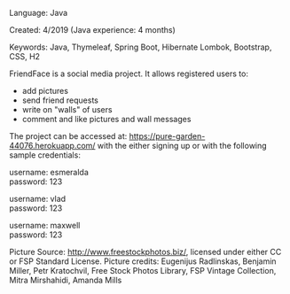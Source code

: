 Language: Java

Created: 4/2019 (Java experience: 4 months)

Keywords: Java, Thymeleaf, Spring Boot, Hibernate Lombok, Bootstrap, CSS, H2

FriendFace is a social media project. It allows registered users to:

- add pictures
- send friend requests
- write on "walls" of users
- comment and like pictures and wall messages

The project can be accessed at: https://pure-garden-44076.herokuapp.com/ with the either signing up or with the following sample credentials:

username: esmeralda		
password: 123

username: vlad			
password: 123

username: maxwell		
password: 123

Picture Source: http://www.freestockphotos.biz/, licensed under either CC or FSP Standard License. 
Picture credits:
Eugenijus Radlinskas, Benjamin Miller, Petr Kratochvil, Free Stock Photos Library, FSP Vintage Collection, Mitra Mirshahidi, Amanda Mills